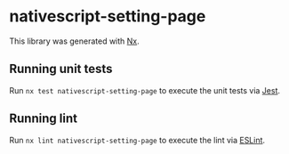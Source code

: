 # nativescript-setting-page

This library was generated with [Nx](https://nx.dev).

## Running unit tests

Run `nx test nativescript-setting-page` to execute the unit tests via [Jest](https://jestjs.io).

## Running lint

Run `nx lint nativescript-setting-page` to execute the lint via [ESLint](https://eslint.org/).
